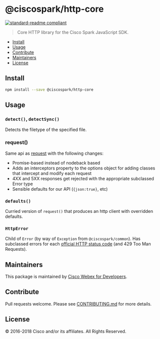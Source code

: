 # @ciscospark/http-core

[![standard-readme compliant](https://img.shields.io/badge/readme%20style-standard-brightgreen.svg?style=flat-square)](https://github.com/RichardLitt/standard-readme)

> Core HTTP library for the Cisco Spark JavaScript SDK.

- [Install](#install)
- [Usage](#usage)
- [Contribute](#contribute)
- [Maintainers](#maintainers)
- [License](#license)

## Install

```bash
npm install --save @ciscospark/http-core
```

## Usage

### `detect()`, `detectSync()`

Detects the filetype of the specified file.

### request()

Same api as [request](https://github.com/request/request) with the following changes:

- Promise-based instead of nodeback based
- Adds an interceptors property to the options object for adding classes that intercept and modify each request
- 4XX and 5XX responses get rejected with the appropriate subclassed Error type
- Sensible defaults for our API (`{json:true}`, etc)

### `defaults()`

Curried version of `request()` that produces an http client with overridden defaults.

### `HttpError`

Child of `Error` (by way of `Exception` from `@ciscospark/common`). Has subclassed errors for each [official HTTP status code](https://www.w3.org/Protocols/rfc2616/rfc2616-sec10.html) (and 429 Too Man Requests).


## Maintainers

This package is maintained by [Cisco Webex for Developers](https://developer.webex.com/).

## Contribute

Pull requests welcome. Please see [CONTRIBUTING.md](../../CONTRIBUTING.md) for more details.

## License

© 2016-2018 Cisco and/or its affiliates. All Rights Reserved.
